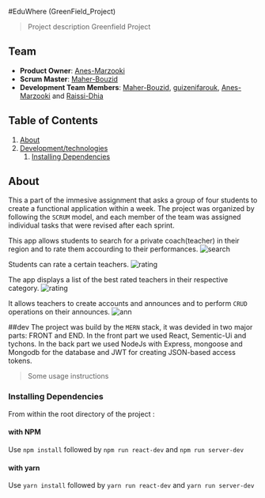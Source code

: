 #EduWhere (GreenField_Project)

>Project description
Greenfield Project

## Team

  - __Product Owner__: [Anes-Marzooki](https://github.com/Anes-Marzooki)
  - __Scrum Master__: [Maher-Bouzid](https://github.com/Maher-Bouzid)
  - __Development Team Members__: [Maher-Bouzid](https://github.com/Maher-Bouzid), [guizenifarouk](https://github.com/guizenifarouk), [Anes-Marzooki](https://github.com/Anes-Marzooki) and [Raissi-Dhia](https://github.com/Raissi-Dhia)

## Table of Contents

1. [About](#About)
1. [Development/technologies](#dev)
    1. [Installing Dependencies](#installing)

## About
This a part of the immesive assignment that asks a group of four students to create a functional application within a week.
The project was organized by following the `SCRUM` model, and each member of the team was assigned individual tasks that were revised after each sprint.

This app allows students to search for a private coach(teacher) in their region and to rate them accourding to their performances.
![search](https://user-images.githubusercontent.com/56113177/72278068-815fe980-3633-11ea-9880-da38f2ce7d60.gif)

Students can rate a certain teachers.
![rating](https://user-images.githubusercontent.com/56113177/72278610-a99c1800-3634-11ea-87ae-75aa8e2dd2d7.gif)

The app displays a list of the best rated teachers in their respective category.
![rating](https://user-images.githubusercontent.com/56113177/72278232-d996eb80-3633-11ea-9d2d-5dd7610224ff.gif)

It allows teachers to create accounts and announces and to perform `CRUD` operations on their announces.
![ann](https://user-images.githubusercontent.com/56113177/72278732-f122a400-3634-11ea-9b5f-3f5e327830a1.gif)

##dev
The project was build by the `MERN` stack, it was devided in two major parts: FRONT and END.
In the front part we used React, Sementic-Ui and tychons.
In the back part we used NodeJs with Express, mongoose and Mongodb for the database and JWT for creating JSON-based access tokens.

> Some usage instructions

### Installing Dependencies

From within the root directory of the project :
#### with NPM
Use `npm install` followed by `npm run react-dev` and `npm run server-dev`
#### with yarn 
Use `yarn install` followed by `yarn run react-dev` and `yarn run server-dev`
